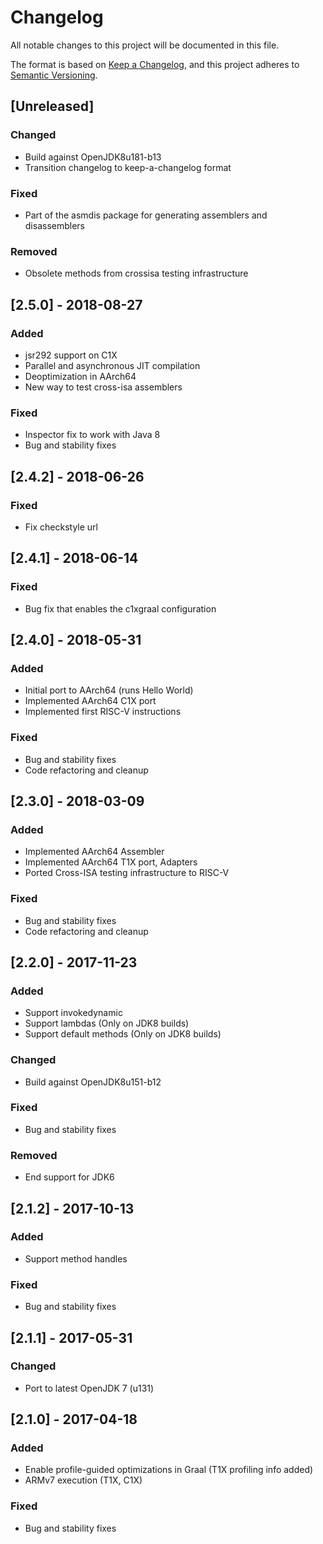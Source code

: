 # Changelog
All notable changes to this project will be documented in this file.

The format is based on [Keep a Changelog](https://keepachangelog.com/en/1.0.0/), and this project adheres to [Semantic Versioning](https://semver.org/spec/v2.0.0.html).

## [Unreleased]
### Changed
- Build against OpenJDK8u181-b13
- Transition changelog to keep-a-changelog format

### Fixed
- Part of the asmdis package for generating assemblers and disassemblers

### Removed
- Obsolete methods from crossisa testing infrastructure

## [2.5.0] - 2018-08-27
### Added
- jsr292 support on C1X
- Parallel and asynchronous JIT compilation
- Deoptimization in AArch64
- New way to test cross-isa assemblers

### Fixed
- Inspector fix to work with Java 8
- Bug and stability fixes

## [2.4.2] - 2018-06-26
### Fixed
- Fix checkstyle url

## [2.4.1] - 2018-06-14
### Fixed
- Bug fix that enables the c1xgraal configuration

## [2.4.0] - 2018-05-31
### Added
- Initial port to AArch64 (runs Hello World)
- Implemented AArch64 C1X port
- Implemented first RISC-V instructions

### Fixed
- Bug and stability fixes
- Code refactoring and cleanup

## [2.3.0] - 2018-03-09
### Added
- Implemented AArch64 Assembler
- Implemented AArch64 T1X port, Adapters
- Ported Cross-ISA testing infrastructure to RISC-V

### Fixed
- Bug and stability fixes
- Code refactoring and cleanup

## [2.2.0] - 2017-11-23
### Added
- Support invokedynamic
- Support lambdas (Only on JDK8 builds)
- Support default methods (Only on JDK8 builds)

### Changed
- Build against OpenJDK8u151-b12

### Fixed
- Bug and stability fixes

### Removed
- End support for JDK6

## [2.1.2] - 2017-10-13
### Added
- Support method handles

### Fixed
- Bug and stability fixes

## [2.1.1] - 2017-05-31
### Changed
- Port to latest OpenJDK 7 (u131)

## [2.1.0] - 2017-04-18
### Added
- Enable profile-guided optimizations in Graal (T1X profiling info added)
- ARMv7 execution (T1X, C1X)

### Fixed
- Bug and stability fixes
